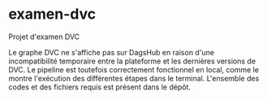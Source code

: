 # examen-dvc

Projet d'examen DVC

Le graphe DVC ne s'affiche pas sur DagsHub en raison d'une incompatibilité temporaire entre la plateforme et les dernières versions de DVC. Le pipeline est toutefois correctement fonctionnel en local, comme le montre l'exécution des différentes étapes dans le terminal.
L'ensemble des codes et des fichiers requis est présent dans le dépôt.
